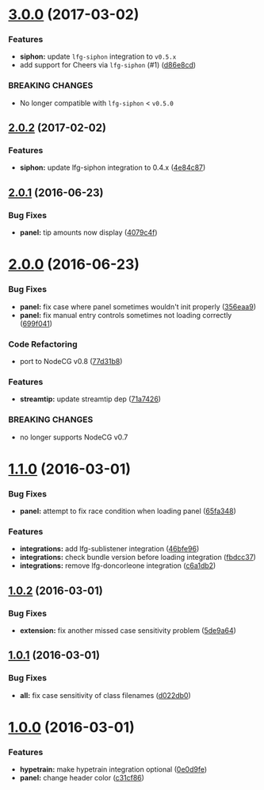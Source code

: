 <a name="3.0.0"></a>
# [3.0.0](https://github.com/supportclass/lfg-nucleus/compare/v2.0.1...v3.0.0) (2017-03-02)


### Features

* **siphon:** update `lfg-siphon` integration to `v0.5.x`
* add support for Cheers via `lfg-siphon` (#1) ([d86e8cd](https://github.com/supportclass/lfg-nucleus/commit/d86e8cd))

### BREAKING CHANGES

* No longer compatible with `lfg-siphon` < `v0.5.0`



<a name="2.0.2"></a>
## [2.0.2](https://github.com/supportclass/lfg-nucleus/compare/v2.0.1...v2.0.2) (2017-02-02)


### Features

* **siphon:** update lfg-siphon integration to 0.4.x ([4e84c87](https://github.com/supportclass/lfg-nucleus/commit/4e84c87))



<a name="2.0.1"></a>
## [2.0.1](https://github.com/SupportClass/lfg-nucleus/compare/v2.0.0...v2.0.1) (2016-06-23)


### Bug Fixes

* **panel:** tip amounts now display ([4079c4f](https://github.com/SupportClass/lfg-nucleus/commit/4079c4f))



<a name="2.0.0"></a>
# [2.0.0](https://github.com/SupportClass/lfg-nucleus/compare/v1.1.0...v2.0.0) (2016-06-23)


### Bug Fixes

* **panel:** fix case where panel sometimes wouldn't init properly ([356eaa9](https://github.com/SupportClass/lfg-nucleus/commit/356eaa9))
* **panel:** fix manual entry controls sometimes not loading correctly ([699f041](https://github.com/SupportClass/lfg-nucleus/commit/699f041))


### Code Refactoring

* port to NodeCG v0.8 ([77d31b8](https://github.com/SupportClass/lfg-nucleus/commit/77d31b8))


### Features

* **streamtip:** update streamtip dep ([71a7426](https://github.com/SupportClass/lfg-nucleus/commit/71a7426))


### BREAKING CHANGES

* no longer supports NodeCG v0.7



<a name="1.1.0"></a>
# [1.1.0](https://github.com/SupportClass/lfg-nucleus/compare/v1.0.2...v1.1.0) (2016-03-01)


### Bug Fixes

* **panel:** attempt to fix race condition when loading panel ([65fa348](https://github.com/SupportClass/lfg-nucleus/commit/65fa348))

### Features

* **integrations:** add lfg-sublistener integration ([46bfe96](https://github.com/SupportClass/lfg-nucleus/commit/46bfe96))
* **integrations:** check bundle version before loading integration ([fbdcc37](https://github.com/SupportClass/lfg-nucleus/commit/fbdcc37))
* **integrations:** remove lfg-doncorleone integration ([c6a1db2](https://github.com/SupportClass/lfg-nucleus/commit/c6a1db2))



<a name="1.0.2"></a>
## [1.0.2](https://github.com/SupportClass/lfg-nucleus/compare/v1.0.1...v1.0.2) (2016-03-01)


### Bug Fixes

* **extension:** fix another missed case sensitivity problem ([5de9a64](https://github.com/SupportClass/lfg-nucleus/commit/5de9a64))



<a name="1.0.1"></a>
## [1.0.1](https://github.com/SupportClass/lfg-nucleus/compare/v1.0.0...v1.0.1) (2016-03-01)


### Bug Fixes

* **all:** fix case sensitivity of class filenames ([d022db0](https://github.com/SupportClass/lfg-nucleus/commit/d022db0))



<a name="1.0.0"></a>
# [1.0.0](https://github.com/SupportClass/lfg-nucleus/compare/0e0d9fe...v1.0.0) (2016-03-01)


### Features

* **hypetrain:** make hypetrain integration optional ([0e0d9fe](https://github.com/SupportClass/lfg-nucleus/commit/0e0d9fe))
* **panel:** change header color ([c31cf86](https://github.com/SupportClass/lfg-nucleus/commit/c31cf86))



